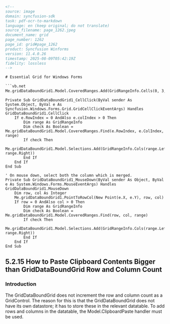 ```html
<!--
source: image
domain: syncfusion-sdk
task: pdf-ocr-to-markdown
language: en (keep original; do not translate)
source_filename: page_1262.jpeg
document_name: grid
page_number: 1262
page_id: grid#page_1262
product: Syncfusion Winforms
version: 11.4.0.26
timestamp: 2025-08-09T05:42:19Z
fidelity: lossless
-->

# Essential Grid for Windows Forms

```vb.net
Me.gridDataBoundGrid1.Model.CoveredRanges.Add(GridRangeInfo.Cells(0, 3, 0, 4))
```

```vb.net
Private Sub GridDataBoundGrid1_CellClick(ByVal sender As System.Object, ByVal e As Syncfusion.Windows.Forms.Grid.GridCellClickEventArgs) Handles GridDataBoundGrid1.CellClick
    If e.RowIndex = 0 AndAlso e.colIndex > 0 Then
        Dim range As GridRangeInfo
        Dim check As Boolean = Me.gridDataBoundGrid1.Model.CoveredRanges.Find(e.RowIndex, e.ColIndex, range)
        If check Then
            Me.gridDataBoundGrid1.Model.Selections.Add(GridRangeInfo.Cols(range.Left, range.Right))
        End If
    End If
End Sub

' On mouse down, select both the column which is merged.
Private Sub GridDataBoundGrid1_MouseDown(ByVal sender As Object, ByVal e As System.Windows.Forms.MouseEventArgs) Handles GridDataBoundGrid1.MouseDown
    Dim row, col As Integer
    Me.gridDataBoundGrid1.PointToRowCol(New Point(e.X, e.Y), row, col)
    If row = 0 AndAlso col > 0 Then
        Dim range As GridRangeInfo
        Dim check As Boolean = Me.gridDataBoundGrid1.Model.CoveredRanges.Find(row, col, range)
        If check Then
            Me.gridDataBoundGrid1.Model.Selections.Add(GridRangeInfo.Cols(range.Left, range.Right))
        End If
    End If
End Sub
```

## 5.2.15 How to Paste Clipboard Contents Bigger than GridDataBoundGrid Row and Column Count

### Introduction

The GridDataBoundGrid does not increment the row and column count as a GridControl. The reason for this is that the GridDataBoundGrid does not have its own datastore; it has to store these in the relevant datatable. To add rows and columns in the datatable, the Model.ClipboardPaste handler must be used.

<!-- tags: [GridDataBoundGrid, clipboard paste, GridControl, datable] keywords: [GridDataBoundGrid, clipboard, paste, increment row and column, datable, handler, Model.ClipboardPaste] -->
```
